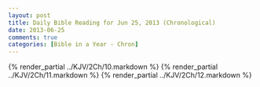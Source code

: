 ```yaml
---
layout: post
title: Daily Bible Reading for Jun 25, 2013 (Chronological)
date: 2013-06-25
comments: true
categories: [Bible in a Year - Chron]
---
```

{% render_partial ../KJV/2Ch/10.markdown %}
{% render_partial ../KJV/2Ch/11.markdown %}
{% render_partial ../KJV/2Ch/12.markdown %}
